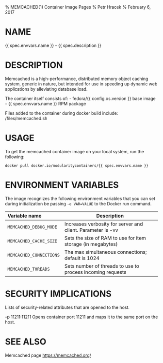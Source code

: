 % MEMCACHED(1) Container Image Pages
% Petr Hracek
% February 6, 2017

# NAME
{{ spec.envvars.name }} - {{ spec.description }}

# DESCRIPTION
Memcached is a high-performance, distributed memory object caching system, generic in nature, but intended for use in speeding up dynamic web applications by alleviating database load.

The container itself consists of:
    - fedora/{{ config.os.version }} base image
    - {{ spec.envvars.name }} RPM package

Files added to the container during docker build include: /files/memcached.sh

# USAGE
To get the memcached container image on your local system, run the following:

    docker pull docker.io/modularitycontainers/{{ spec.envvars.name }}

  
# ENVIRONMENT VARIABLES

The image recognizes the following environment variables that you can set
during initialization be passing `-e VAR=VALUE` to the Docker run command.

|     Variable name        |       Description                                           |
| :----------------------- | ----------------------------------------------------------- |
| `MEMCACHED_DEBUG_MODE`   | Increases verbosity for server and client. Parameter is -vv |
| `MEMCACHED_CACHE_SIZE`   | Sets the size of RAM to use for item storage (in megabytes) |
| `MEMCACHED_CONNECTIONS`  | The max simultaneous connections; default is 1024           |
| `MEMCACHED_THREADS`      | Sets number of threads to use to process incoming requests  |

        
# SECURITY IMPLICATIONS
Lists of security-related attributes that are opened to the host.

-p 11211:11211
    Opens container port 11211 and maps it to the same port on the host.

# SEE ALSO
Memcached page
<https://memcached.org/>
